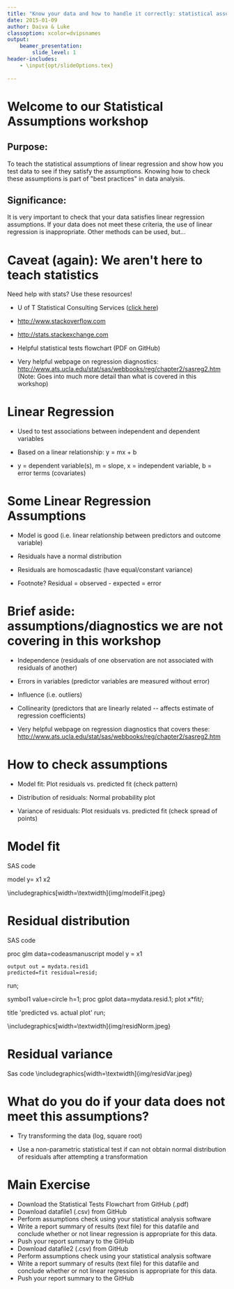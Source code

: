 ```yaml
---
title: "Know your data and how to handle it correctly: statistical assumptions"
date: 2015-01-09
author: Daiva & Luke
classoption: xcolor=dvipsnames
output:
    beamer_presentation:
        slide_level: 1
header-includes:
    - \input{opt/slideOptions.tex}
    
---
```


# Welcome to our Statistical Assumptions workshop #

## Purpose: ##

To teach the statistical assumptions of linear regression and show how you test data to see if they satisfy the assumptions. Knowing how to check these assumptions is part of "best practices" in data analysis. 

## Significance: ##

It is very important to check that your data satisfies linear regression assumptions. If your data does not meet these criteria, the use of linear regression is inappropriate. Other methods can be used, but...

# Caveat (again): We aren't here to teach statistics #

Need help with stats? Use these resources!

* U of T Statistical Consulting Services ([click here](http://www.utstat.toronto.edu/wordpress/?page_id=25))

* <http://www.stackoverflow.com>

* <http://stats.stackexchange.com>

* Helpful statistical tests flowchart (PDF on GitHub)

* Very helpful webpage on regression diagnostics: http://www.ats.ucla.edu/stat/sas/webbooks/reg/chapter2/sasreg2.htm
(Note: Goes into much more detail than what is covered in this workshop)


# Linear Regression #

* Used to test associations between independent and dependent variables

* Based on a linear relationship: y = mx + b

* y = dependent variable(s), m = slope, x = independent variable, b = error terms (covariates)


# Some Linear Regression Assumptions #

* Model is good (i.e. linear relationship between predictors and outcome variable)

* Residuals have a normal distribution

* Residuals are homoscadastic (have equal/constant variance)

* Footnote? Residual = observed - expected = error


# Brief aside: assumptions/diagnostics we are not covering in this workshop #

* Independence (residuals of one observation are not associated with residuals of another)

* Errors in variables (predictor variables are measured without error)

* Influence (i.e. outliers)

* Collinearity (predictors that are linearly related -- affects estimate of regression coefficients)

* Very helpful webpage on regression diagnostics that covers these: http://www.ats.ucla.edu/stat/sas/webbooks/reg/chapter2/sasreg2.htm


# How to check assumptions #

* Model fit: Plot residuals vs. predicted fit (check pattern)

* Distribution of residuals: Normal probability plot

* Variance of residuals: Plot residuals vs. predicted fit (check spread of points)


# Model fit #

SAS code

model y= x1 x2

\includegraphics[width=\textwidth]{img/modelFit.jpeg}


# Residual distribution #

SAS code

proc glm data=codeasmanuscript
	model y = x1 

	output out = mydata.resid1
	predicted=fit residual=resid;
run;

symbol1 value=circle h=1;
proc gplot data=mydata.resid.1;
plot x*fit/;

title 'predicted vs. actual plot'
run;

\includegraphics[width=\textwidth]{img/residNorm.jpeg}


# Residual variance #

Sas code
\includegraphics[width=\textwidth]{img/residVar.jpeg}


# What do you do if your data does not meet this assumptions? #

* Try transforming the data (log, square root)

* Use a non-parametric statistical test if can not obtain normal distribution of residuals after attempting a transformation


# Main Exercise #

* Download the Statistical Tests Flowchart from GitHub (.pdf)
* Download datafile1 (.csv) from GitHub
* Perform assumptions check using your statistical analysis software
* Write a report summary of results (text file) for this datafile and conclude whether or not linear regression is appropriate for this data.
* Push your report summary to the GitHub
* Download datafile2 (.csv) from GitHub
* Perform assumptions check using your statistical analysis software
* Write a report summary of results (text file) for this datafile and conclude whether or not linear regression is appropriate for this data.
* Push your report summary to the GitHub

